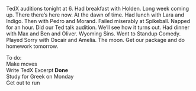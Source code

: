 TedX auditions tonight at 6\.  Had breakfast with Holden. Long week coming up. There there’s here now. At the dawn of time. Had lunch with Lara and Indigo. Then with Pedro and Morand. Failed miserably at Spikeball. Napped for an hour. Did our Ted talk audition. We’ll see how it turns out. Had dinner with Max and Ben and Oliver. Wyoming Sins. Went to Standup Comedy. Played Sorry with Oscair and Amelia. The moon. Get our package and do homework tomorrow. 

To do:  
Make moves  
Write TedX Excerpt **Done**  
Study for Greek on Monday  
Get out to run